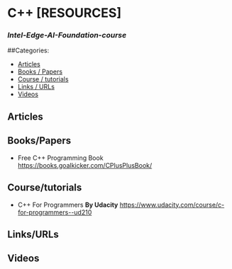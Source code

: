 # C++ [RESOURCES]
### *Intel-Edge-AI-Foundation-course*

##Categories:
* [Articles](#Articles)
* [Books / Papers](#Books/Papers)
* [Course / tutorials](#Course/tutorials)
* [Links / URLs](#Links/URLs)
* [Videos](#Videos)

## Articles

## Books/Papers
* Free C++ Programming Book https://books.goalkicker.com/CPlusPlusBook/

## Course/tutorials
* C++ For Programmers **By Udacity** https://www.udacity.com/course/c-for-programmers--ud210

## Links/URLs

## Videos
